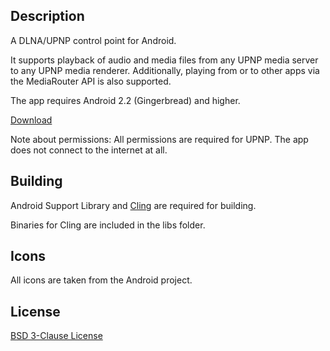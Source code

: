 ## Description

A DLNA/UPNP control point for Android.

It supports playback of audio and media files from any UPNP media server to any UPNP media renderer. Additionally, playing from or to other apps via the MediaRouter API is also supported.

The app requires Android 2.2 (Gingerbread) and higher.

[Download](http://f-droid.org/repository/browse/?fdid=com.github.nutomic.controldlna)

Note about permissions: All permissions are required for UPNP. The app does not connect to the internet at all.

## Building

Android Support Library and [Cling](http://4thline.org/projects/cling/) are required for building. 

Binaries for Cling are included in the libs folder.

## Icons

All icons are taken from the Android project.

## License

[BSD 3-Clause License](LICENSE.md)
